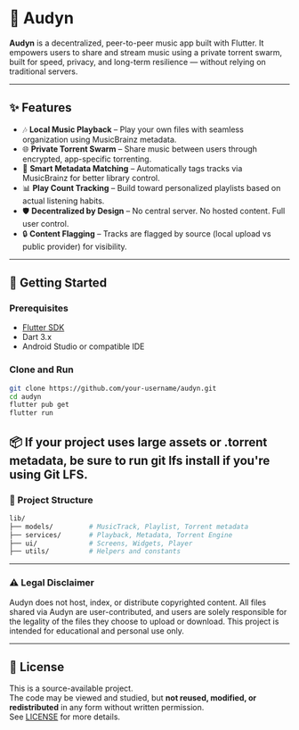 # 🎵 Audyn

**Audyn** is a decentralized, peer-to-peer music app built with Flutter. It empowers users to share and stream music using a private torrent swarm, built for speed, privacy, and long-term resilience — without relying on traditional servers.

---

## ✨ Features

- 🎶 **Local Music Playback** – Play your own files with seamless organization using MusicBrainz metadata.  
- 🌐 **Private Torrent Swarm** – Share music between users through encrypted, app-specific torrenting.  
- 🧠 **Smart Metadata Matching** – Automatically tags tracks via MusicBrainz for better library control.  
- 📊 **Play Count Tracking** – Build toward personalized playlists based on actual listening habits.  
- 🛡 **Decentralized by Design** – No central server. No hosted content. Full user control.  
- 🔒 **Content Flagging** – Tracks are flagged by source (local upload vs public provider) for visibility.

---

## 🚀 Getting Started

### Prerequisites
- [Flutter SDK](https://flutter.dev/docs/get-started/install)  
- Dart 3.x  
- Android Studio or compatible IDE  

### Clone and Run
```bash
git clone https://github.com/your-username/audyn.git
cd audyn
flutter pub get
flutter run
```
📦 If your project uses large assets or .torrent metadata, be sure to run git lfs install if you're using Git LFS.
---
### 📁 Project Structure
```bash
lib/
├── models/         # MusicTrack, Playlist, Torrent metadata
├── services/       # Playback, Metadata, Torrent Engine
├── ui/             # Screens, Widgets, Player
├── utils/          # Helpers and constants
```
---
### ⚠️ Legal Disclaimer

Audyn does not host, index, or distribute copyrighted content.
All files shared via Audyn are user-contributed, and users are solely responsible for the legality of the files they choose to upload or download.
This project is intended for educational and personal use only.

---
## 📄 License

This is a source-available project.  
The code may be viewed and studied, but **not reused, modified, or redistributed** in any form without written permission.  
See [LICENSE](./LICENSE) for more details.
